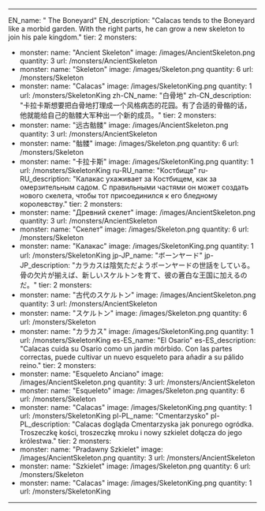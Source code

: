 ---

EN_name: " The Boneyard"
EN_description: "Calacas tends to the Boneyard like a morbid garden. With the right parts, he can grow a new skeleton to join his pale kingdom."
tier: 2
monsters:
  - monster:
    name: "Ancient Skeleton"
    image: /images/AncientSkeleton.png
    quantity: 3
    url: /monsters/AncientSkeleton
  - monster:
    name: "Skeleton"
    image: /images/Skeleton.png
    quantity: 6
    url: /monsters/Skeleton
  - monster:
    name: "Calacas"
    image: /images/SkeletonKing.png
    quantity: 1
    url: /monsters/SkeletonKing
zh-CN_name: "白骨地"
zh-CN_description: "卡拉卡斯想要把白骨地打理成一个风格病态的花园。有了合适的骨骼的话，他就能给自己的骷髅大军种出一个新的成员。"
tier: 2
monsters:
  - monster:
    name: "远古骷髅"
    image: /images/AncientSkeleton.png
    quantity: 3
    url: /monsters/AncientSkeleton
  - monster:
    name: "骷髅"
    image: /images/Skeleton.png
    quantity: 6
    url: /monsters/Skeleton
  - monster:
    name: "卡拉卡斯"
    image: /images/SkeletonKing.png
    quantity: 1
    url: /monsters/SkeletonKing
ru-RU_name: "Костбище"
ru-RU_description: "Калакас ухаживает за Костбищем, как за омерзительным садом. С правильными частями он может создать нового скелета, чтобы тот присоединился к его бледному королевству."
tier: 2
monsters:
  - monster:
    name: "Древний скелет"
    image: /images/AncientSkeleton.png
    quantity: 3
    url: /monsters/AncientSkeleton
  - monster:
    name: "Скелет"
    image: /images/Skeleton.png
    quantity: 6
    url: /monsters/Skeleton
  - monster:
    name: "Калакас"
    image: /images/SkeletonKing.png
    quantity: 1
    url: /monsters/SkeletonKing
jp-JP_name: "ボーンヤード"
jp-JP_description: "カラカスは陰気ただようボーンヤードの世話をしている。骨の欠片が揃えば、新しいスケルトンを育て、彼の蒼白な王国に加えるのだ。"
tier: 2
monsters:
  - monster:
    name: "古代のスケルトン"
    image: /images/AncientSkeleton.png
    quantity: 3
    url: /monsters/AncientSkeleton
  - monster:
    name: "スケルトン"
    image: /images/Skeleton.png
    quantity: 6
    url: /monsters/Skeleton
  - monster:
    name: "カラカス"
    image: /images/SkeletonKing.png
    quantity: 1
    url: /monsters/SkeletonKing
es-ES_name: "El Osario"
es-ES_description: "Calacas cuida su Osario como un jardín mórbido. Con las partes correctas, puede cultivar un nuevo esqueleto para añadir a su pálido reino."
tier: 2
monsters:
  - monster:
    name: "Esqueleto Anciano"
    image: /images/AncientSkeleton.png
    quantity: 3
    url: /monsters/AncientSkeleton
  - monster:
    name: "Esqueleto"
    image: /images/Skeleton.png
    quantity: 6
    url: /monsters/Skeleton
  - monster:
    name: "Calacas"
    image: /images/SkeletonKing.png
    quantity: 1
    url: /monsters/SkeletonKing
pl-PL_name: "Cmentarzysko"
pl-PL_description: "Calacas dogląda Cmentarzyska jak ponurego ogródka. Troszeczkę kości, troszeczkę mroku i nowy szkielet dołącza do jego królestwa."
tier: 2
monsters:
  - monster:
    name: "Pradawny Szkielet"
    image: /images/AncientSkeleton.png
    quantity: 3
    url: /monsters/AncientSkeleton
  - monster:
    name: "Szkielet"
    image: /images/Skeleton.png
    quantity: 6
    url: /monsters/Skeleton
  - monster:
    name: "Calacas"
    image: /images/SkeletonKing.png
    quantity: 1
    url: /monsters/SkeletonKing
---